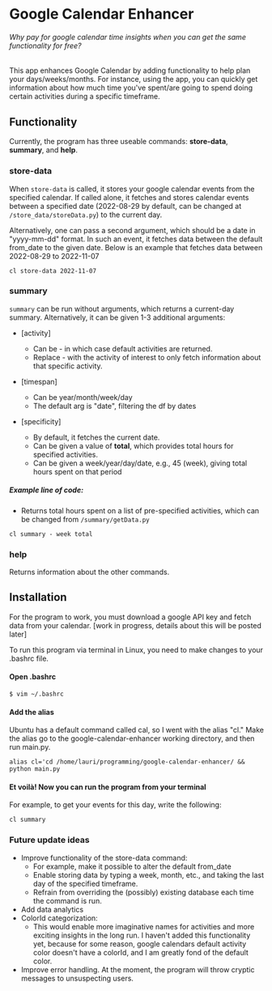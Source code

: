 # Google Calendar Enhancer 

###### Why pay for google calendar time insights when you can get the same functionality for free?

This app enhances Google Calendar by adding functionality to help plan your days/weeks/months. For instance, using the app, you can quickly get information about how much time you've spent/are going to spend doing certain activities during a specific timeframe.

## Functionality

Currently, the program has three useable commands: **store-data**, **summary**, and **help**.

### store-data
When ```store-data``` is called, it stores your google calendar events from the specified calendar. If called alone, it fetches and stores calendar events between a specified date (2022-08-29 by default, can be changed at ```/store_data/storeData.py```) to the current day.

Alternatively, one can pass a second argument, which should be a date in "yyyy-mm-dd" format. In such an event, it fetches data between the default from_date to the given date. Below is an example that fetches data between 2022-08-29 to 2022-11-07

```
cl store-data 2022-11-07
```

### summary
```summary``` can be run without arguments, which returns a current-day summary. Alternatively, it can be given 1-3 additional arguments:

- [activity]
    - Can be - in which case default activities are returned.
    - Replace - with the activity of interest to only fetch information about that specific activity.

- [timespan]
    - Can be year/month/week/day 
    - The default arg is "date", filtering the df by dates

- [specificity]
    - By default, it fetches the current date. 
    - Can be given a value of **total**, which provides total hours for specified activities.
    - Can be given a week/year/day/date, e.g., 45 (week), giving total hours spent on that period

##### Example line of code:
- Returns total hours spent on a list of pre-specified activities, which can be changed from ```/summary/getData.py```

```
cl summary - week total
```

### help
Returns information about the other commands.



## Installation
For the program to work, you must download a google API key and fetch data from your calendar. [work in progress, details about this will be posted later]

To run this program via terminal in Linux, you need to make changes to your .bashrc file.

#### Open .bashrc

```
$ vim ~/.bashrc
```

#### Add the alias
Ubuntu has a default command called cal, so I went with the alias "cl." Make the alias go to the google-calendar-enhancer working directory, and then run main.py.

```
alias cl='cd /home/lauri/programming/google-calendar-enhancer/ && python main.py
```

#### Et voilà! Now you can run the program from your terminal
For example, to get your events for this day, write the following:

```
cl summary
```



### Future update ideas

- Improve functionality of the store-data command:
    - For example, make it possible to alter the default from_date
    - Enable storing data by typing a week, month, etc., and taking the last day of the specified timeframe.
    - Refrain from overriding the (possibly) existing database each time the command is run.
- Add data analytics 
- ColorId categorization:
    - This would enable more imaginative names for activities and more exciting insights in the long run. I haven't added this functionality yet, because for some reason, google calendars default activity color doesn't have a colorId, and I am greatly fond of the default color.
- Improve error handling. At the moment, the program will throw cryptic messages to unsuspecting users.
